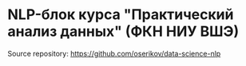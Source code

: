 # NLP-блок курса "Практический анализ данных" (ФКН НИУ ВШЭ)

Source repository: https://github.com/oserikov/data-science-nlp
